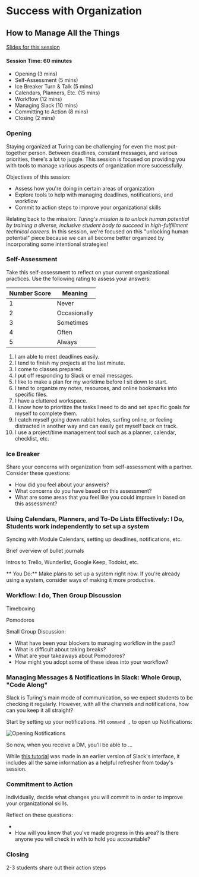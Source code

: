 # Success with Organization

## How to Manage All the Things

[Slides for this session](https://docs.google.com/presentation/d/1Fl4QndmeBU1qunfZ7VowMiBGTAQylYtQxTrrOiUuz5k/edit?usp=sharing)

#### Session Time: 60 minutes

* Opening (3 mins)
* Self-Assessment (5 mins)
* Ice Breaker Turn & Talk (5 mins)
* Calendars, Planners, Etc. (15 mins)
* Workflow (12 mins)
* Managing Slack (10 mins)
* Committing to Action (8 mins)
* Closing (2 mins)

### Opening
Staying organized at Turing can be challenging for even the most put-together person. Between deadlines, constant messages, and various priorities, there's a lot to juggle. This session is focused on providing you with tools to manage various aspects of organization more successfully. 

Objectives of this session:
* Assess how you're doing in certain areas of organization
* Explore tools to help with managing deadlines, notifications, and workflow
* Commit to action steps to improve your organizational skills

Relating back to the mission: *Turing's mission is to unlock human potential by training a diverse, inclusive student body to succeed in high-fulfillment technical careers.* In this session, we're focused on this "unlocking human potential" piece because we can all become better organized by incorporating some intentional strategies!

### Self-Assessment 
Take this self-assessment to reflect on your current organizational practices. Use the following rating to assess your answers:

| Number Score | Meaning      |
|--------------|--------------|
| 1            | Never        |
| 2            | Occasionally |
| 3            | Sometimes    |
| 4            | Often        |
| 5            | Always       |

1. I am able to meet deadlines easily. 
2. I tend to finish my projects at the last minute.
3. I come to classes prepared.
4. I put off responding to Slack or email messages.
5. I like to make a plan for my worktime before I sit down to start.
6. I tend to organize my notes, resources, and online bookmarks into specific files.
7. I have a cluttered workspace.
8. I know how to prioritize the tasks I need to do and set specific goals for myself to complete them.
9. I catch myself going down rabbit holes, surfing online, or feeling distracted in another way and can easily get myself back on track. 
10. I use a project/time management tool such as a planner, calendar, checklist, etc.

### Ice Breaker
Share your concerns with organization from self-assessment with a partner. Consider these questions:
* How did you feel about your answers?
* What concerns do you have based on this assessment?
* What are some areas that you feel like you could improve in based on this assessment?

### Using Calendars, Planners, and To-Do Lists Effectively: I Do, Students work independently to set up a system

Syncing with Module Calendars, setting up deadlines, notifications, etc.

Brief overview of bullet journals

Intros to Trello, Wunderlist, Google Keep, Todoist, etc.

** You Do:** Make plans to set up a system right now. If you're already using a system, consider ways of making it more productive.


### Workflow: I do, Then Group Discussion

Timeboxing

Pomodoros

Small Group Discussion:

* What have been your blockers to managing workflow in the past?
* What is difficult about taking breaks?
* What are your takeaways about Pomodoros?
* How might you adopt some of these ideas into your workflow?

### Managing Messages & Notifications in Slack: Whole Group, "Code Along"
Slack is Turing's main mode of communication, so we expect students to be checking it regularly. However, with all the channels and notifications, how can you keep it all straight?

Start by setting up your notifications. Hit ```command ,``` to open up Notifications:

![Opening Notifications](https://github.com/turingschool/career-development-curriculum/blob/master/images/Opening%20Notifications.png)


So now, when you receive a DM, you'll be able to ...


While [this tutorial](https://vimeo.com/157164958) was made in an earlier version of Slack's interface, it includes all the same information as a helpful refresher from today's session.

### Commitment to Action
Individually, decide what changes you will commit to in order to improve your organizational skills. 

Reflect on these questions:

*
* How will you know that you've made progress in this area? Is there anyone you will check in with to hold you accountable? 

### Closing
2-3 students share out their action steps
